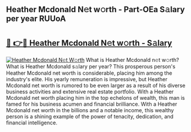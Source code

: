 ## Heather Mcdonald N𝚎t w𝚘rth - Part-OEa S𝚊lary per year RUUoA

# <h2><a href="http://gc4wrtn.nevu.top/?p=Heather+Mcdonald">🔗 👉🔴 Heather Mcdonald N𝚎t w𝚘rth - S𝚊lary</a></h2>

[![Heather Mcdonald N𝚎t W𝚘rth](https://i.imgur.com/Oavwk0R.jpeg)](http://gc4wrtn.nevu.top/?p=Heather+Mcdonald)
What is Heather Mcdonald n𝚎t w𝚘rth? What is Heather Mcdonald s𝚊lary per year?
This prosperous person's Heather Mcdonald net worth is considerable, placing him among the industry's elite. His yearly remuneration is impressive, but Heather Mcdonald net worth is rumored to be even larger as a result of his diverse business activities and extensive real estate portfolio. With a Heather Mcdonald net worth placing him in the top echelons of wealth, this man is famed for his business acumen and financial brilliance. With a Heather Mcdonald net worth in the billions and a notable income, this wealthy person is a shining example of the power of tenacity, dedication, and financial intelligence.
